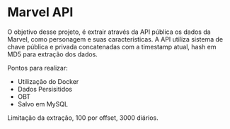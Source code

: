 # Marvel API

O objetivo desse projeto, é extrair através da API pública os dados da Marvel, como personagem e suas características.
A API utiliza sistema de chave pública e privada concatenadas com a timestamp atual, hash em MD5 para extração dos dados.

Pontos para realizar:
* Utilização do Docker 
* Dados Persisitidos 
* OBT 
* Salvo em MySQL 

Limitação da extração, 100 por offset, 3000 diários. 
